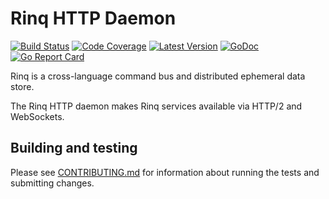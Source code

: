 # Rinq HTTP Daemon

[![Build Status](http://img.shields.io/travis/rinq/rinq-httpd/master.svg?style=flat-square)](https://travis-ci.org/rinq/rinq-httpd)
[![Code Coverage](https://img.shields.io/codecov/c/github/rinq/rinq-httpd/master.svg?style=flat-square)](https://codecov.io/github/rinq/rinq-httpd)
[![Latest Version](https://img.shields.io/github/tag/rinq/rinq-httpd.svg?style=flat-square&label=semver)](https://semver.org)
[![GoDoc](https://godoc.org/github.com/rinq/rinq-httpd?status.svg)](https://godoc.org/github.com/rinq/rinq-httpd/src/rinq)
[![Go Report Card](https://goreportcard.com/badge/github.com/rinq/rinq-httpd)](https://goreportcard.com/report/github.com/rinq/rinq-httpd)

Rinq is a cross-language command bus and distributed ephemeral data store.

The Rinq HTTP daemon makes Rinq services available via HTTP/2 and WebSockets. 

## Building and testing

Please see [CONTRIBUTING.md](.github/CONTRIBUTING.md) for information about
running the tests and submitting changes.
